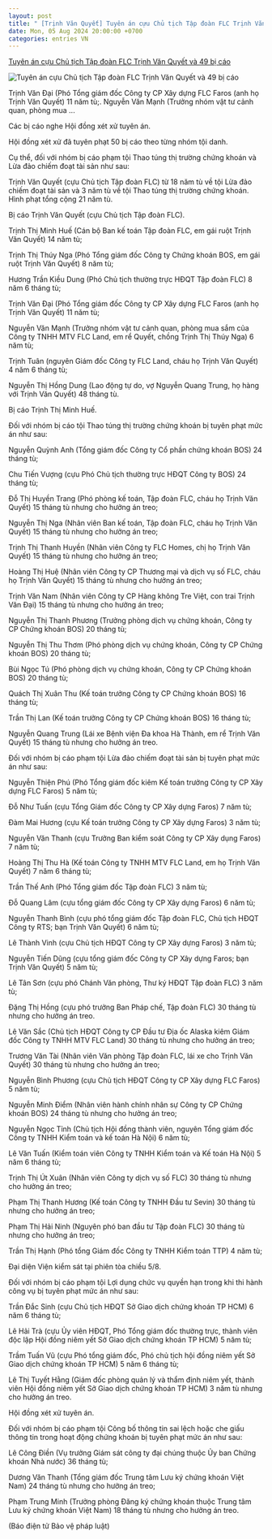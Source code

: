 ```yaml
---
layout: post
title: " [Trịnh Văn Quyết] Tuyên án cựu Chủ tịch Tập đoàn FLC Trịnh Văn Quyết và 49 bị cáo"
date: Mon, 05 Aug 2024 20:00:00 +0700
categories: entries VN
---
```

[Tuyên án cựu Chủ tịch Tập đoàn FLC Trịnh Văn Quyết và 49 bị cáo](https://xaydungchinhsach.chinhphu.vn/tuyen-an-cuu-chu-tich-tap-doan-flc-trinh-van-quyet-va-49-bi-cao-119240805175103704.htm)

![Tuyên án cựu Chủ tịch Tập đoàn FLC Trịnh Văn Quyết và 49 bị cáo](https://xdcs.cdnchinhphu.vn/zoom/600_315/446259493575335936/2024/8/5/bv2-17228545024051411174551-0-0-513-820-crop-172285481137232887473.jpg)

Trịnh Văn Đại (Phó Tổng giám đốc Công ty CP Xây dựng FLC Faros (anh họ Trịnh Văn Quyết) 11 năm tù;. Nguyễn Văn Mạnh (Trưởng nhóm vật tư cảnh quan, phòng mua ...

Các bị cáo nghe Hội đồng xét xử tuyên án.

Hội đồng xét xử đã tuyên phạt 50 bị cáo theo từng nhóm tội danh.

Cụ thể, đối với nhóm bị cáo phạm tội Thao túng thị trường chứng khoán và Lừa đảo chiếm đoạt tài sản như sau:

Trịnh Văn Quyết (cựu Chủ tịch Tập đoàn FLC) từ 18 năm tù về tội Lừa đảo chiếm đoạt tài sản và 3 năm tù về tội Thao túng thị trường chứng khoán. Hình phạt tổng cộng 21 năm tù.

Bị cáo Trịnh Văn Quyết (cựu Chủ tịch Tập đoàn FLC).

Trịnh Thị Minh Huế (Cán bộ Ban kế toán Tập đoàn FLC, em gái ruột Trịnh Văn Quyết) 14 năm tù;

Trịnh Thị Thúy Nga (Phó Tổng giám đốc Công ty Chứng khoán BOS, em gái ruột Trịnh Văn Quyết) 8 năm tù;

Hương Trần Kiều Dung (Phó Chủ tịch thường trực HĐQT Tập đoàn FLC) 8 năm 6 tháng tù;

Trịnh Văn Đại (Phó Tổng giám đốc Công ty CP Xây dựng FLC Faros (anh họ Trịnh Văn Quyết) 11 năm tù;

Nguyễn Văn Mạnh (Trưởng nhóm vật tư cảnh quan, phòng mua sắm của Công ty TNHH MTV FLC Land, em rể Quyết, chồng Trịnh Thị Thúy Nga) 6 năm tù;

Trịnh Tuân (nguyên Giám đốc Công ty FLC Land, cháu họ Trịnh Văn Quyết) 4 năm 6 tháng tù;

Nguyễn Thị Hồng Dung (Lao động tự do, vợ Nguyễn Quang Trung, họ hàng với Trịnh Văn Quyết) 48 tháng tù.

Bị cáo Trịnh Thị Minh Huế.

Đối với nhóm bị cáo tội Thao túng thị trường chứng khoán bị tuyên phạt mức án như sau:

Nguyễn Quỳnh Anh (Tổng giám đốc Công ty Cổ phần chứng khoán BOS) 24 tháng tù;

Chu Tiến Vượng (cựu Phó Chủ tịch thường trực HĐQT Công ty BOS) 24 tháng tù;

Đỗ Thị Huyền Trang (Phó phòng kế toán, Tập đoàn FLC, cháu họ Trịnh Văn Quyết) 15 tháng tù nhưng cho hưởng án treo;

Nguyễn Thị Nga (Nhân viên Ban kế toán, Tập đoàn FLC, cháu họ Trịnh Văn Quyết) 15 tháng tù nhưng cho hưởng án treo;

Trịnh Thị Thanh Huyền (Nhân viên Công ty FLC Homes, chị họ Trịnh Văn Quyết) 15 tháng tù nhưng cho hưởng án treo;

Hoàng Thị Huệ (Nhân viên Công ty CP Thương mại và dịch vụ số FLC, cháu họ Trịnh Văn Quyết) 15 tháng tù nhưng cho hưởng án treo;

Trịnh Văn Nam (Nhân viên Công ty CP Hàng không Tre Việt, con trai Trịnh Văn Đại) 15 tháng tù nhưng cho hưởng án treo;

Nguyễn Thị Thanh Phương (Trưởng phòng dịch vụ chứng khoán, Công ty CP Chứng khoán BOS) 20 tháng tù;

Nguyễn Thị Thu Thơm (Phó phòng dịch vụ chứng khoán, Công ty CP Chứng khoán BOS) 20 tháng tù;

Bùi Ngọc Tú (Phó phòng dịch vụ chứng khoán, Công ty CP Chứng khoán BOS) 20 tháng tù;

Quách Thị Xuân Thu (Kế toán trưởng Công ty CP Chứng khoán BOS) 16 tháng tù;

Trần Thị Lan (Kế toán trưởng Công ty CP Chứng khoán BOS) 16 tháng tù;

Nguyễn Quang Trung (Lái xe Bệnh viện Đa khoa Hà Thành, em rể Trịnh Văn Quyết) 15 tháng tù nhưng cho hưởng án treo.

Đối với nhóm bị cáo phạm tội Lừa đảo chiếm đoạt tài sản bị tuyên phạt mức án như sau:

Nguyễn Thiện Phú (Phó Tổng giám đốc kiêm Kế toán trưởng Công ty CP Xây dựng FLC Faros) 5 năm tù;

Đỗ Như Tuấn (cựu Tổng Giám đốc Công ty CP Xây dựng Faros) 7 năm tù;

Đàm Mai Hương (cựu Kế toán trưởng Công ty CP Xây dựng Faros) 3 năm tù;

Nguyễn Văn Thanh (cựu Trưởng Ban kiểm soát Công ty CP Xây dụng Faros) 7 năm tù;

Hoàng Thị Thu Hà (Kế toán Công ty TNHH MTV FLC Land, em họ Trịnh Văn Quyết) 7 năm 6 tháng tù;

Trần Thế Anh (Phó Tổng giám đốc Tập đoàn FLC) 3 năm tù;

Đỗ Quang Lâm (cựu tổng giám đốc Công ty CP Xây dựng Faros) 6 năm tù;

Nguyễn Thanh Bình (cựu phó tổng giám đốc Tập đoàn FLC, Chủ tịch HĐQT Công ty RTS; bạn Trịnh Văn Quyết) 6 năm tù;

Lê Thành Vinh (cựu Chủ tịch HĐQT Công ty CP Xây dựng Faros) 3 năm tù;

Nguyễn Tiến Dũng (cựu tổng giám đốc Công ty CP Xây dựng Faros; bạn Trịnh Văn Quyết) 5 năm tù;

Lê Tân Sơn (cựu phó Chánh Văn phòng, Thư ký HĐQT Tập đoàn FLC) 3 năm tù;

Đặng Thị Hồng (cựu phó trưởng Ban Pháp chế, Tập đoàn FLC) 30 tháng tù nhưng cho hưởng án treo.

Lê Văn Sắc (Chủ tịch HĐQT Công ty CP Đầu tư Địa ốc Alaska kiêm Giám đốc Công ty TNHH MTV FLC Land) 30 tháng tù nhưng cho hưởng án treo;

Trương Văn Tài (Nhân viên Văn phòng Tập đoàn FLC, lái xe cho Trịnh Văn Quyết) 30 tháng tù nhưng cho hưởng án treo;

Nguyễn Bình Phương (cựu Chủ tịch HĐQT Công ty CP Xây dựng FLC Faros) 5 năm tù;

Nguyễn Minh Điểm (Nhân viên hành chính nhân sự Công ty CP Chứng khoán BOS) 24 tháng tù nhưng cho hưởng án treo;

Nguyễn Ngọc Tỉnh (Chủ tịch Hội đồng thành viên, nguyên Tổng giám đốc Công ty TNHH Kiểm toán và kế toán Hà Nội) 6 năm tù;

Lê Văn Tuấn (Kiểm toán viên Công ty TNHH Kiểm toán và Kế toán Hà Nội) 5 năm 6 tháng tù;

Trịnh Thị Út Xuân (Nhân viên Công ty dịch vụ số FLC) 30 tháng tù nhưng cho hưởng án treo;

Phạm Thị Thanh Hương (Kế toán Công ty TNHH Đầu tư Sevin) 30 tháng tù nhưng cho hưởng án treo;

Phạm Thị Hải Ninh (Nguyên phó ban đầu tư Tập đoàn FLC) 30 tháng tù nhưng cho hưởng án treo;

Trần Thị Hạnh (Phó tổng Giám đốc Công ty TNHH Kiểm toán TTP) 4 năm tù;

Đại diện Viện kiểm sát tại phiên tòa chiều 5/8.

Đối với nhóm bị cáo phạm tội Lợi dụng chức vụ quyền hạn trong khi thi hành công vụ bị tuyên phạt mức án như sau:

Trần Đắc Sinh (cựu Chủ tịch HĐQT Sở Giao dịch chứng khoán TP HCM) 6 năm 6 tháng tù;

Lê Hải Trà (cựu Ủy viên HĐQT, Phó Tổng giám đốc thường trực, thành viên độc lập Hội đồng niêm yết Sở Giao dịch chứng khoán TP HCM) 5 năm tù;

Trầm Tuấn Vũ (cựu Phó tổng giám đốc, Phó chủ tịch hội đồng niêm yết Sở Giao dịch chứng khoán TP HCM) 5 năm 6 tháng tù;

Lê Thị Tuyết Hằng (Giám đốc phòng quản lý và thẩm định niêm yết, thành viên Hội đồng niêm yết Sở Giao dịch chứng khoán TP HCM) 3 năm tù nhưng cho hưởng án treo.

Hội đồng xét xử tuyên án.

Đối với nhóm bị cáo phạm tội Công bố thông tin sai lệch hoặc che giấu thông tin trong hoạt động chứng khoán bị tuyên phạt mức án như sau:

Lê Công Điền (Vụ trưởng Giám sát công ty đại chúng thuộc Ủy ban Chứng khoán Nhà nước) 36 tháng tù;

Dương Văn Thanh (Tổng giám đốc Trung tâm Lưu ký chứng khoán Việt Nam) 24 tháng tù nhưng cho hưởng án treo;

Phạm Trung Minh (Trưởng phòng Đăng ký chứng khoán thuộc Trung tâm Lưu ký chứng khoán Việt Nam) 18 tháng tù nhưng cho hưởng án treo.

(Báo điện tử Bảo vệ pháp luật)

